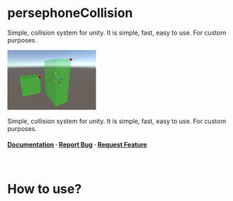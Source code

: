 # persephoneCollision
Simple, collision system for unity. It is simple, fast, easy to use. For custom purposes. 

<img src="https://github.com/OzgeKocaoglu/persephoneCollision/blob/main/Outsource/repository.png" alt="logo" width="200" height="auto" />


 <p>
    Simple, collision system for unity. It is simple, fast, easy to use. For custom purposes. 
  </p>

  <h4>
    <a href="https://github.com/OzgeKocaoglu/persephoneCollision/">Documentation</a>
  <span> · </span>
    <a href="https://github.com/OzgeKocaoglu/persephoneCollision/issues">Report Bug</a>
  <span> · </span>
    <a href="https://github.com/OzgeKocaoglu/persephoneCollision/issues">Request Feature</a>
  </h4>
</div>

<br />

# How to use?



